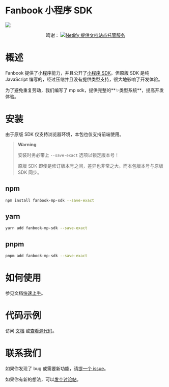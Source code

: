 # Fanbook 小程序 SDK

![](https://socialify.git.ci/DevOpen-Club/mp-sdk/image?description=1&font=Source%20Code%20Pro&language=1&name=1&pattern=Circuit%20Board&theme=Auto)

<p align="center">
  鸣谢：
  <a href="https://www.netlify.com" title="Netlify 提供文档站点托管服务"><img src="https://www.netlify.com/v3/img/components/netlify-color-accent.svg" alt="Netlify 提供文档站点托管服务" /></a>
</p>

# 概述

Fanbook 提供了小程序能力，并且公开了[小程序 SDK](https://open.fanbook.mobi/document/manage/doc/%E5%B0%8F%E7%A8%8B%E5%BA%8F/%E5%B0%8F%E7%A8%8B%E5%BA%8FJavaScript%20SDK)。但原版 SDK 是纯 JavaScript 编写的，经过压缩并且没有提供类型支持，很大地影响了开发体验。

为了避免重复劳动，我们编写了 mp sdk，提供完整的**✨类型系统**，提高开发体验。

# 安装

由于原版 SDK 仅支持浏览器环境，本包也仅支持前端使用。

> **Warning**
>
> 安装时务必带上 `--save-exact` 选项以锁定版本号！
>
> 原版 SDK 即使是修订版本号之间，差异也非常之大。而本包版本号与原版 SDK 同步。

## npm

```bash
npm install fanbook-mp-sdk --save-exact
```

## yarn

```bash
yarn add fanbook-mp-sdk --save-exact
```

## pnpm

```bash
pnpm add fanbook-mp-sdk --save-exact
```

# 如何使用

参见文档[快速上手](https://fanbook-mp-sdk.js.org/quick-starter.html)。

# 代码示例

访问 [文档](https://fanbook-mp-sdk.js.org/examples.html) 或[查看源代码](./examples)。

# 联系我们

<!-- 此处修改需要在 docs/contributing.md 中同步。 -->

如果你发现了 bug 或需要新功能，请[提一个 issue](https://github.com/DevOpen-Club/mp-sdk/new)。

如果你有新的想法，可以[发个讨论帖](https://github.com/DevOpen-Club/mp-sdk/discussions/new/choose)。
